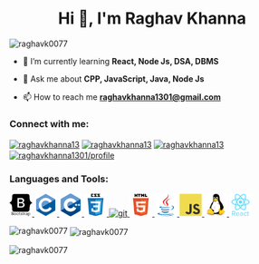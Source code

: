 <h1 align="center">Hi 👋, I'm Raghav Khanna</h1>
<p align="left"> <img src="https://komarev.com/ghpvc/?username=raghavk0077&label=Profile%20views&color=0e75b6&style=flat" alt="raghavk0077" /> </p>

- 🌱 I’m currently learning **React, Node Js, DSA, DBMS**

- 💬 Ask me about **CPP, JavaScript, Java, Node Js**

- 📫 How to reach me **raghavkhanna1301@gmail.com**

<h3 align="left">Connect with me:</h3>
<p align="left">
<a href="https://linkedin.com/in/raghavkhanna13" target="blank"><img align="center" src="https://raw.githubusercontent.com/rahuldkjain/github-profile-readme-generator/master/src/images/icons/Social/linked-in-alt.svg" alt="raghavkhanna13" height="30" width="40" /></a>
<a href="https://instagram.com/raghavkhanna13" target="blank"><img align="center" src="https://raw.githubusercontent.com/rahuldkjain/github-profile-readme-generator/master/src/images/icons/Social/instagram.svg" alt="raghavkhanna13" height="30" width="40" /></a>
<a href="https://www.leetcode.com/raghavkhanna13" target="blank"><img align="center" src="https://raw.githubusercontent.com/rahuldkjain/github-profile-readme-generator/master/src/images/icons/Social/leet-code.svg" alt="raghavkhanna13" height="30" width="40" /></a>
<a href="https://auth.geeksforgeeks.org/user/raghavkhanna1301/profile" target="blank"><img align="center" src="https://raw.githubusercontent.com/rahuldkjain/github-profile-readme-generator/master/src/images/icons/Social/geeks-for-geeks.svg" alt="raghavkhanna1301/profile" height="30" width="40" /></a>
</p>

<h3 align="left">Languages and Tools:</h3>
<p align="left"> <a href="https://getbootstrap.com" target="_blank" rel="noreferrer"> <img src="https://raw.githubusercontent.com/devicons/devicon/master/icons/bootstrap/bootstrap-plain-wordmark.svg" alt="bootstrap" width="40" height="40"/> </a> <a href="https://www.cprogramming.com/" target="_blank" rel="noreferrer"> <img src="https://raw.githubusercontent.com/devicons/devicon/master/icons/c/c-original.svg" alt="c" width="40" height="40"/> </a> <a href="https://www.w3schools.com/cpp/" target="_blank" rel="noreferrer"> <img src="https://raw.githubusercontent.com/devicons/devicon/master/icons/cplusplus/cplusplus-original.svg" alt="cplusplus" width="40" height="40"/> </a> <a href="https://www.w3schools.com/css/" target="_blank" rel="noreferrer"> <img src="https://raw.githubusercontent.com/devicons/devicon/master/icons/css3/css3-original-wordmark.svg" alt="css3" width="40" height="40"/> </a> <a href="https://git-scm.com/" target="_blank" rel="noreferrer"> <img src="https://www.vectorlogo.zone/logos/git-scm/git-scm-icon.svg" alt="git" width="40" height="40"/> </a> <a href="https://www.w3.org/html/" target="_blank" rel="noreferrer"> <img src="https://raw.githubusercontent.com/devicons/devicon/master/icons/html5/html5-original-wordmark.svg" alt="html5" width="40" height="40"/> </a> <a href="https://www.java.com" target="_blank" rel="noreferrer"> <img src="https://raw.githubusercontent.com/devicons/devicon/master/icons/java/java-original.svg" alt="java" width="40" height="40"/> </a> <a href="https://developer.mozilla.org/en-US/docs/Web/JavaScript" target="_blank" rel="noreferrer"> <img src="https://raw.githubusercontent.com/devicons/devicon/master/icons/javascript/javascript-original.svg" alt="javascript" width="40" height="40"/> </a> <a href="https://www.linux.org/" target="_blank" rel="noreferrer"> <img src="https://raw.githubusercontent.com/devicons/devicon/master/icons/linux/linux-original.svg" alt="linux" width="40" height="40"/> </a> <a href="https://reactjs.org/" target="_blank" rel="noreferrer"> <img src="https://raw.githubusercontent.com/devicons/devicon/master/icons/react/react-original-wordmark.svg" alt="react" width="40" height="40"/> </a> </p>

<p><img align="left" src="https://github-readme-stats.vercel.app/api/top-langs?username=raghavk0077&show_icons=true&locale=en&layout=compact" alt="raghavk0077" /></p>

<p>&nbsp;<img align="center" src="https://github-readme-stats.vercel.app/api?username=raghavk0077&show_icons=true&locale=en" alt="raghavk0077" /></p>

<p><img align="center" src="https://github-readme-streak-stats.herokuapp.com/?user=raghavk0077&" alt="raghavk0077" /></p>
